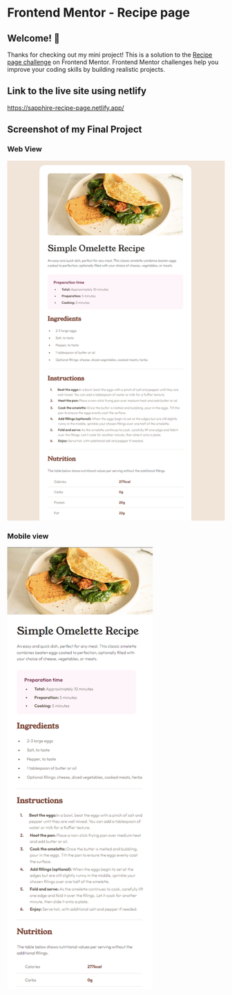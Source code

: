 # Frontend Mentor - Recipe page

## Welcome! 👋

Thanks for checking out my mini project! 
This is a solution to the [Recipe page challenge](https://www.frontendmentor.io/challenges/recipe-page-KiTsR8QQKm) on Frontend Mentor. 
Frontend Mentor challenges help you improve your coding skills by building realistic projects.

## Link to the live site using netlify

  https://sapphire-recipe-page.netlify.app/

## Screenshot of my Final Project
### Web View
  ![Design preview for the Recipe page coding challenge](./design/snippet-web-view.png)
### Mobile view
  ![Design preview for the Recipe page coding challenge](./design/snippet-mobile-view.png)
